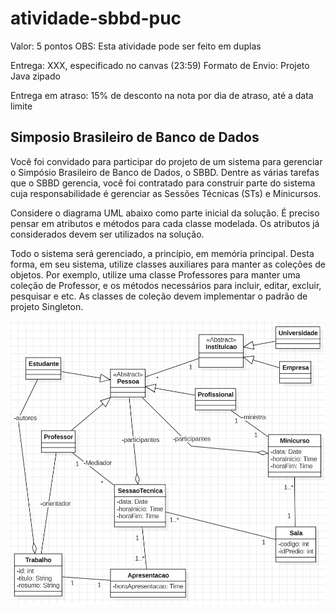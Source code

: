 # atividade-sbbd-puc
Valor: 5 pontos        OBS: Esta atividade pode ser feito em duplas

Entrega: XXX, especificado no canvas (23:59)             Formato de Envio: Projeto Java zipado

Entrega em atraso: 15% de desconto na nota por dia de atraso, até a data limite


## Simposio Brasileiro de Banco de Dados


Você foi convidado para participar do projeto de um sistema para gerenciar o Simpósio Brasileiro de Banco de Dados, o SBBD. Dentre as várias tarefas que o SBBD gerencia, você foi contratado para construir parte do sistema cuja responsabilidade é gerenciar as Sessões Técnicas (STs) e Minicursos.

Considere o diagrama UML abaixo como parte inicial da solução. É preciso pensar em atributos e métodos para cada classe modelada. Os atributos já considerados devem ser utilizados na solução.

Todo o sistema será gerenciado, a princípio, em memória principal. Desta forma, em seu sistema, utilize classes auxiliares para manter as coleções de objetos. Por exemplo,  utilize uma classe Professores para manter uma coleção de Professor, e os métodos necessários para incluir, editar, excluir, pesquisar e etc. As classes de coleção devem implementar o padrão de projeto Singleton.

![UML](./assets/uml.png)
